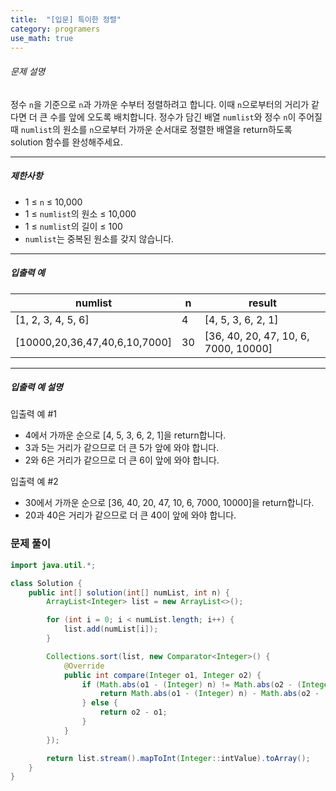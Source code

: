```yaml
---
title:  "[입문] 특이한 정렬"
category: programers
use_math: true
---
```




###### 문제 설명

정수 `n`을 기준으로 `n`과 가까운 수부터 정렬하려고 합니다. 이때 `n`으로부터의 거리가 같다면 더 큰 수를 앞에 오도록 배치합니다. 정수가 담긴 배열 `numlist`와 정수 `n`이 주어질 때 `numlist`의 원소를 `n`으로부터 가까운 순서대로 정렬한 배열을 return하도록 solution 함수를 완성해주세요.

------

##### 제한사항

- 1 ≤ `n` ≤ 10,000
- 1 ≤ `numlist`의 원소 ≤ 10,000
- 1 ≤ `numlist`의 길이 ≤ 100
- `numlist`는 중복된 원소를 갖지 않습니다.

------

##### 입출력 예

| numlist                       | n    | result                               |
| ----------------------------- | ---- | ------------------------------------ |
| [1, 2, 3, 4, 5, 6]            | 4    | [4, 5, 3, 6, 2, 1]                   |
| [10000,20,36,47,40,6,10,7000] | 30   | [36, 40, 20, 47, 10, 6, 7000, 10000] |

------

##### 입출력 예 설명

입출력 예 #1

- 4에서 가까운 순으로 [4, 5, 3, 6, 2, 1]을 return합니다.
- 3과 5는 거리가 같으므로 더 큰 5가 앞에 와야 합니다.
- 2와 6은 거리가 같으므로 더 큰 6이 앞에 와야 합니다.

입출력 예 #2

- 30에서 가까운 순으로 [36, 40, 20, 47, 10, 6, 7000, 10000]을 return합니다.
- 20과 40은 거리가 같으므로 더 큰 40이 앞에 와야 합니다.



### 문제 풀이 

```java
import java.util.*;

class Solution {
    public int[] solution(int[] numList, int n) {
        ArrayList<Integer> list = new ArrayList<>();

        for (int i = 0; i < numList.length; i++) {
            list.add(numList[i]);
        }

        Collections.sort(list, new Comparator<Integer>() {
            @Override
            public int compare(Integer o1, Integer o2) {
                if (Math.abs(o1 - (Integer) n) != Math.abs(o2 - (Integer) n)) {
                    return Math.abs(o1 - (Integer) n) - Math.abs(o2 - (Integer) n);
                } else {
                    return o2 - o1;
                }
            }
        });

        return list.stream().mapToInt(Integer::intValue).toArray();
    }
}
```





